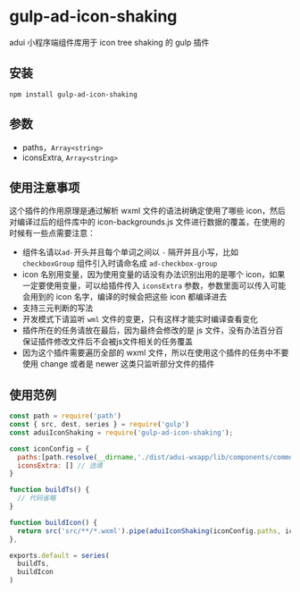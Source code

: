 # gulp-ad-icon-shaking

adui 小程序端组件库用于 icon tree shaking 的 gulp 插件

## 安装

```shell
npm install gulp-ad-icon-shaking
```

## 参数

- paths，`Array<string>`
- iconsExtra, `Array<string>`

## 使用注意事项

这个插件的作用原理是通过解析 wxml 文件的语法树确定使用了哪些 icon，然后对编译过后的组件库中的 icon-backgrounds.js 文件进行数据的覆盖，在使用的时候有一些点需要注意：

- 组件名请以`ad-`开头并且每个单词之间以 `-` 隔开并且小写，比如 `checkboxGroup` 组件引入时请命名成 `ad-checkbox-group`
- icon 名别用变量，因为使用变量的话没有办法识别出用的是哪个 icon，如果一定要使用变量，可以给插件传入 `iconsExtra` 参数，参数里面可以传入可能会用到的 icon 名字，编译的时候会把这些 icon 都编译进去
- 支持三元判断的写法
- 开发模式下请监听 `wml` 文件的变更，只有这样才能实时编译查看变化
- 插件所在的任务请放在最后，因为最终会修改的是 js 文件，没有办法百分百保证插件修改文件后不会被js文件相关的任务覆盖
- 因为这个插件需要遍历全部的 wxml 文件，所以在使用这个插件的任务中不要使用 change 或者是 newer 这类只监听部分文件的插件

## 使用范例

```javascript
const path = require('path')
const { src, dest, series } = require('gulp')
const aduiIconShaking = require('gulp-ad-icon-shaking');

const iconConfig = {
  paths:[path.resolve(__dirname,'./dist/adui-wxapp/lib/components/common/icon/icon-backgrounds.js')], // 必填，编译后的 icon 数据文件的地址，建议填写绝对地址
  iconsExtra: [] // 选填
}

function buildTs() {
  // 代码省略
}

function buildIcon() {
  return src('src/**/*.wxml').pipe(aduiIconShaking(iconConfig.paths, iconConfig.iconsExtra)).pipe(dest('dist'))
},

exports.default = series(
  buildTs,
  buildIcon
)
```


